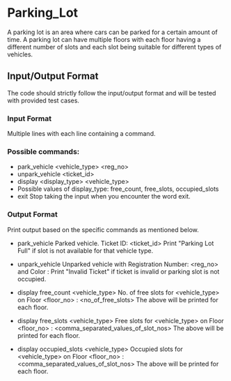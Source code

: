 # Parking_Lot
A parking lot is an area where cars can be parked for a certain amount of time. A parking lot can have multiple floors with each floor having a different number of slots and each slot being suitable for different types of vehicles.

## Input/Output Format
The code should strictly follow the input/output format and will be tested with provided test cases.

### Input Format
Multiple lines with each line containing a command.

### Possible commands:

- park_vehicle <vehicle_type> <reg_no> <color>
- unpark_vehicle <ticket_id>
- display <display_type> <vehicle_type>
- Possible values of display_type: free_count, free_slots, occupied_slots
- exit
Stop taking the input when you encounter the word exit.

### Output Format
Print output based on the specific commands as mentioned below.

- park_vehicle
Parked vehicle. Ticket ID: <ticket_id>
Print "Parking Lot Full" if slot is not available for that vehicle type.

- unpark_vehicle
Unparked vehicle with Registration Number: <reg_no> and Color : <color>
Print "Invalid Ticket" if ticket is invalid or parking slot is not occupied.

- display free_count <vehicle_type>
No. of free slots for <vehicle_type> on Floor <floor_no> : <no_of_free_slots>
The above will be printed for each floor.

- display free_slots <vehicle_type>
Free slots for <vehicle_type> on Floor <floor_no> : <comma_separated_values_of_slot_nos>
The above will be printed for each floor.

- display occupied_slots <vehicle_type>
Occupied slots for <vehicle_type> on Floor <floor_no> : <comma_separated_values_of_slot_nos>
The above will be printed for each floor.
